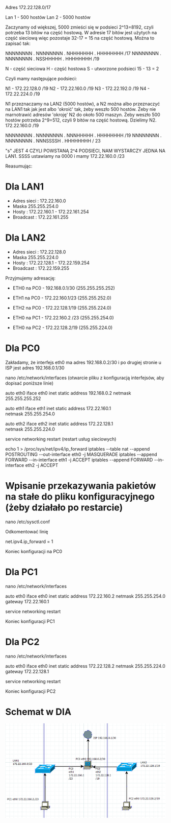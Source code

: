 Adres 172.22.128.0/17

Lan 1 - 500 hostów
Lan 2 - 5000 hostów

Zaczynamy od większej, 5000 zmieści się w podsieci 2^13=8192, czyli potrzeba 13 bitów na część hostową. 
W adresie 17 bitów jest użytych na część sieciową więc pozostaje 32-17 = 15 na część hostową. 
Można to zapisać tak:

NNNNNNNN . NNNNNNNN . NHHHHHHH . HHHHHHHH /17
NNNNNNNN . NNNNNNNN . NSSHHHHH . HHHHHHHH /19

N - część sieciowa 
H - część hostowa
S - utworzone podsieci 15 - 13 = 2

Czyli mamy następujące podsieci:

N1 - 172.22.128.0 /19
N2 - 172.22.160.0 /19
N3 - 172.22.192.0 /19
N4 - 172.22.224.0 /19

N1 przeznaczamy na LAN2 (5000 hostów), a N2 można albo przeznaczyć na LAN1 tak jak jest albo 'okroić' tak, żeby weszło 500 hostów.
Żeby nie marnotrawić adresów 'okroję' N2 do około 500 maszyn. Żeby weszło 500 hostów potrzeba 2^9=512, czyli 
9 bitów na część hostową. Dzielimy N2.
172.22.160.0 /19

NNNNNNNN . NNNNNNNN . NNNHHHHH . HHHHHHHH /19
NNNNNNNN . NNNNNNNN . NNNSSSSH . HHHHHHHH / 23

"s" JEST 4 CZYLI POWSTANĄ 2^4 PODSIECI, NAM WYSTARCZY JEDNA NA LAN1.
SSSS ustawiamy na 0000 i mamy
172.22.160.0 /23

Reasumując:

# Dla LAN1
* Adres sieci : 172.22.160.0
* Maska 255.255.254.0
* Hosty : 172.22.160.1 - 172.22.161.254
* Broadcast : 172.22.161.255

# Dla LAN2

* Adres sieci : 172.22.128.0
* Maska 255.255.224.0
* Hosty : 172.22.128.1 - 172.22.159.254
* Broadcast : 172.22.159.255

Przyjmujemy adresację:

* ETH0 na PC0 - 192.168.0.1/30 (255.255.255.252)
* ETH1 na PC0 - 172.22.160.1/23 (255.255.252.0)
* ETH2 na PC0 - 172.22.128.1/19 (255.255.224.0)

* ETH0 na PC1 - 172.22.160.2 /23 (255.255.254.0)

* ETH0 na PC2 - 172.22.128.2/19 (255.255.224.0)

# Dla PC0

Zakładamy, że interfejs eth0 ma adres 192.168.0.2/30 i po drugiej stronie u ISP jest adres 192.168.0.1/30

nano /etc/network/interfaces  (otwarcie pliku z konfiguracją interfejsów, aby dopisać poniższe linie)	

auto eth0
iface eth0 inet static
address 192.168.0.2
netmask 255.255.255.252

auto eth1
iface eth1 inet static
address 172.22.160.1   
netmask 255.255.254.0 

auto eth2
iface eth2 inet static
address 172.22.128.1   
netmask 255.255.224.0 

service networking restart (restart usług sieciowych)

echo 1 > /proc/sys/net/ipv4/ip_forward
iptables --table nat --append POSTROUTING --out-interface eth0 -j MASQUERADE
iptables --append FORWARD --in-interface eth1 -j ACCEPT
iptables --append FORWARD --in-interface eth2 -j ACCEPT

# Wpisanie przekazywania pakietów na stałe do pliku konfiguracyjnego (żeby działało po restarcie)

nano /etc/sysctl.conf

Odkomentować linię

net.ipv4.ip_forward = 1

Koniec konfiguracji na PC0

# Dla PC1

nano /etc/network/interfaces

auto eth0
iface eth0 inet static
address 172.22.160.2
netmask 255.255.254.0
gateway 172.22.160.1

service networking restart

Koniec konfiguracji PC1

# Dla PC2

nano /etc/network/interfaces

auto eth0
iface eth0 inet static
address 172.22.128.2
netmask 255.255.224.0
gateway 172.22.128.1

service networking restart

Koniec konfiguracji PC2

# Schemat w DIA

![alt text](https://github.com/bartek9105/sk-2019/blob/master/schemat%20zad1.png?raw=true)
